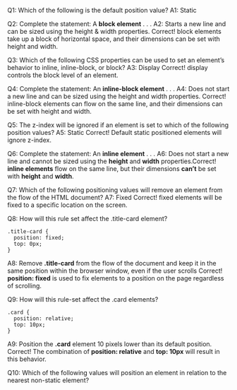 Q1: Which of the following is the default position value?
A1: Static

Q2: Complete the statement: A **block element** . . .
A2: Starts a new line and can be sized using the height & width properties.
Correct! block elements take up a block of horizontal space, and their dimensions can be set with height and width.

Q3: Which of the following CSS properties can be used to set an element’s behavior to inline, inline-block, or block?
A3: Display
Correct! display controls the block level of an element.

Q4: Complete the statement: An **inline-block element** . . .
A4: Does not start a new line and can be sized using the height and width properties.
Correct! inline-block elements can flow on the same line, and their dimensions can be set with height and width.

Q5: The z-index will be ignored if an element is set to which of the following position values?
A5: Static
Correct! Default static positioned elements will ignore z-index.

Q6: Complete the statement: An **inline element** . . .
A6: Does not start a new line and cannot be sized using the **height** and **width** properties.Correct! **inline elements** flow on the same line, but their dimensions **can’t** be set with **height** and **width**.

Q7: Which of the following positioning values will remove an element from the flow of the HTML document?
A7: Fixed
Correct! fixed elements will be fixed to a specific location on the screen.

Q8: How will this rule set affect the .title-card element?

```
.title-card {
  position: fixed;
  top: 0px;
}
```

A8: Remove **.title-card** from the flow of the document and keep it in the same position within the browser window, even if the user scrolls
Correct! **position: fixed** is used to fix elements to a position on the page regardless of scrolling.

Q9: How will this rule-set affect the .card elements?

```
.card {
  position: relative;
  top: 10px;
}
```

A9: Position the **.card** element 10 pixels lower than its default position.
Correct! The combination of **position: relative** and **top: 10px** will result in this behavior.

Q10: Which of the following values will position an element in relation to the nearest non-static element?
